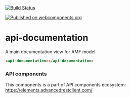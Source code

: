 [![Build Status](https://travis-ci.org/advanced-rest-client/api-url-data-model.svg?branch=stage)](https://travis-ci.org/advanced-rest-client/api-documentation)

[![Published on webcomponents.org](https://img.shields.io/badge/webcomponents.org-published-blue.svg)](https://www.webcomponents.org/element/advanced-rest-client/api-documentation)

# api-documentation

A main documentation view for AMF model

```html
<api-documentation></api-documentation>
```

### API components

This components is a part of API components ecosystem: https://elements.advancedrestclient.com/
